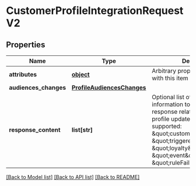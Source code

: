 # CustomerProfileIntegrationRequestV2


## Properties
Name | Type | Description | Notes
------------ | ------------- | ------------- | -------------
**attributes** | [**object**](.md) | Arbitrary properties associated with this item | [optional] 
**audiences_changes** | [**ProfileAudiencesChanges**](ProfileAudiencesChanges.md) |  | [optional] 
**response_content** | **list[str]** | Optional list of requested information to be present on the response related to the customer profile update. Currently supported: \&quot;customerProfile\&quot;, \&quot;triggeredCampaigns\&quot;, \&quot;loyalty\&quot;, \&quot;event\&quot; and \&quot;ruleFailureReasons\&quot;.  | [optional] 

[[Back to Model list]](../README.md#documentation-for-models) [[Back to API list]](../README.md#documentation-for-api-endpoints) [[Back to README]](../README.md)


